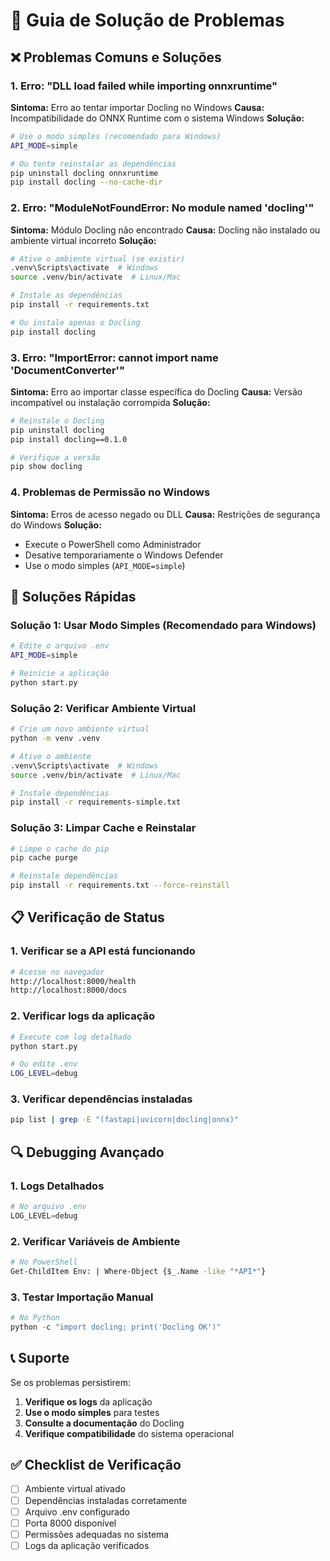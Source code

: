 # 🔧 Guia de Solução de Problemas

## ❌ Problemas Comuns e Soluções

### 1. Erro: "DLL load failed while importing onnxruntime"
**Sintoma:** Erro ao tentar importar Docling no Windows
**Causa:** Incompatibilidade do ONNX Runtime com o sistema Windows
**Solução:**
```bash
# Use o modo simples (recomendado para Windows)
API_MODE=simple

# Ou tente reinstalar as dependências
pip uninstall docling onnxruntime
pip install docling --no-cache-dir
```

### 2. Erro: "ModuleNotFoundError: No module named 'docling'"
**Sintoma:** Módulo Docling não encontrado
**Causa:** Docling não instalado ou ambiente virtual incorreto
**Solução:**
```bash
# Ative o ambiente virtual (se existir)
.venv\Scripts\activate  # Windows
source .venv/bin/activate  # Linux/Mac

# Instale as dependências
pip install -r requirements.txt

# Ou instale apenas o Docling
pip install docling
```

### 3. Erro: "ImportError: cannot import name 'DocumentConverter'"
**Sintoma:** Erro ao importar classe específica do Docling
**Causa:** Versão incompatível ou instalação corrompida
**Solução:**
```bash
# Reinstale o Docling
pip uninstall docling
pip install docling==0.1.0

# Verifique a versão
pip show docling
```

### 4. Problemas de Permissão no Windows
**Sintoma:** Erros de acesso negado ou DLL
**Causa:** Restrições de segurança do Windows
**Solução:**
- Execute o PowerShell como Administrador
- Desative temporariamente o Windows Defender
- Use o modo simples (`API_MODE=simple`)

## 🚀 Soluções Rápidas

### Solução 1: Usar Modo Simples (Recomendado para Windows)
```bash
# Edite o arquivo .env
API_MODE=simple

# Reinicie a aplicação
python start.py
```

### Solução 2: Verificar Ambiente Virtual
```bash
# Crie um novo ambiente virtual
python -m venv .venv

# Ative o ambiente
.venv\Scripts\activate  # Windows
source .venv/bin/activate  # Linux/Mac

# Instale dependências
pip install -r requirements-simple.txt
```

### Solução 3: Limpar Cache e Reinstalar
```bash
# Limpe o cache do pip
pip cache purge

# Reinstale dependências
pip install -r requirements.txt --force-reinstall
```

## 📋 Verificação de Status

### 1. Verificar se a API está funcionando
```bash
# Acesse no navegador
http://localhost:8000/health
http://localhost:8000/docs
```

### 2. Verificar logs da aplicação
```bash
# Execute com log detalhado
python start.py

# Ou edite .env
LOG_LEVEL=debug
```

### 3. Verificar dependências instaladas
```bash
pip list | grep -E "(fastapi|uvicorn|docling|onnx)"
```

## 🔍 Debugging Avançado

### 1. Logs Detalhados
```python
# No arquivo .env
LOG_LEVEL=debug
```

### 2. Verificar Variáveis de Ambiente
```bash
# No PowerShell
Get-ChildItem Env: | Where-Object {$_.Name -like "*API*"}
```

### 3. Testar Importação Manual
```python
# No Python
python -c "import docling; print('Docling OK')"
```

## 📞 Suporte

Se os problemas persistirem:

1. **Verifique os logs** da aplicação
2. **Use o modo simples** para testes
3. **Consulte a documentação** do Docling
4. **Verifique compatibilidade** do sistema operacional

## ✅ Checklist de Verificação

- [ ] Ambiente virtual ativado
- [ ] Dependências instaladas corretamente
- [ ] Arquivo .env configurado
- [ ] Porta 8000 disponível
- [ ] Permissões adequadas no sistema
- [ ] Logs da aplicação verificados
